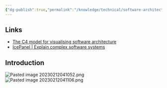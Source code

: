 ```yaml
---
{"dg-publish":true,"permalink":"/knowledge/technical/software-architecture/c4-model/","dgPassFrontmatter":true}
---
```


## Links
- [The C4 model for visualising software architecture](https://c4model.com/)
- [IcePanel | Explain complex software systems](https://icepanel.io/blog/2022-10-03-c4-model-for-system-architecture-design)
## Introduction
![Pasted image 20230212041052.png](/img/user/Attachments/Pasted%20image%2020230212041052.png)
![Pasted image 20230212041106.png](/img/user/Attachments/Pasted%20image%2020230212041106.png)

